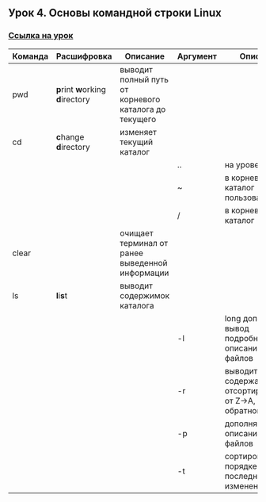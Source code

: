 ## Урок 4. Основы командной строки Linux
### [Ссылка на урок](https://www.youtube.com/watch?v=-LQH7-YCDd4)

| Команда | Расшифровка                        | Описание                      | Аргумент | Описание |
|---------|------------------------------------|-------------------------------|----------|----------|
| pwd     | **p**rint **w**orking **d**irectory| выводит полный путь от корневого каталога до текущего| ||
| cd      | **c**hange **d**irectory           | изменяет текущий каталог      |          ||
|         |                                    |                               | ..       | на уровень выше |
|         |                                    |                               | ~        | в корневой каталог пользователя|
|         |                                    |                               | /        | в корневой каталог|
| clear   |                                    | очищает терминал от ранее выведенной информации |||
| ls      | **l**i**s**t                       | выводит содержимок каталога   |          |                                                                   |
|         |                                    |                               | -l       | long дополняет вывод подробным описанием файлов                   |
|         |                                    |                               | -r       | выводит содержание в отсортированном от Z->A, Я->А, обратном виде |
|         |                                    |                               | -p       | дополняет вывод описанием типов файлов                            |
|         |                                    |                               | -t       | сортировка в порядке последнего изменения                         |